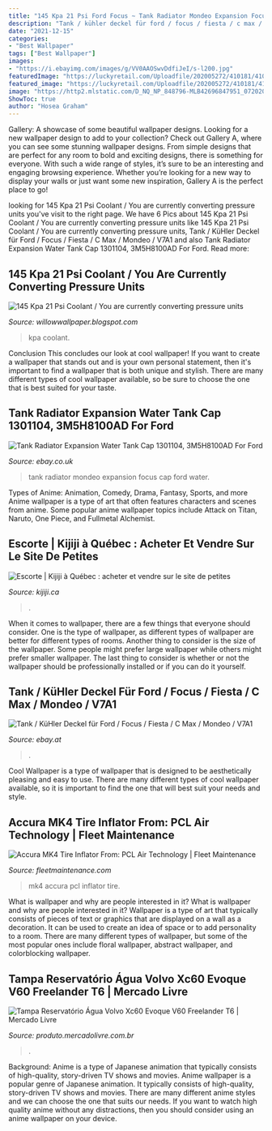 ```yaml
---
title: "145 Kpa 21 Psi Ford Focus ~ Tank Radiator Mondeo Expansion Focus Cap Ford Water"
description: "Tank / kühler deckel für ford / focus / fiesta / c max / mondeo / v7a1"
date: "2021-12-15"
categories:
- "Best Wallpaper"
tags: ["Best Wallpaper"]
images:
- "https://i.ebayimg.com/images/g/VV0AAOSwvDdfiJeI/s-l200.jpg"
featuredImage: "https://luckyretail.com/Uploadfile/202005272/410181/410181-4.jpg"
featured_image: "https://luckyretail.com/Uploadfile/202005272/410181/410181-4.jpg"
image: "https://http2.mlstatic.com/D_NQ_NP_848796-MLB42696847951_072020-F.jpg"
ShowToc: true
author: "Hosea Graham"
---
```



Gallery: A showcase of some beautiful wallpaper designs.
Looking for a new wallpaper design to add to your collection? Check out Gallery A, where you can see some stunning wallpaper designs. From simple designs that are perfect for any room to bold and exciting designs, there is something for everyone. With such a wide range of styles, it’s sure to be an interesting and engaging browsing experience. Whether you’re looking for a new way to display your walls or just want some new inspiration, Gallery A is the perfect place to go!
		
		
		
		
		
		
		
	

		
looking for 145 Kpa 21 Psi Coolant / You are currently converting pressure units you've visit to the right page. We have 6 Pics about 145 Kpa 21 Psi Coolant / You are currently converting pressure units like 145 Kpa 21 Psi Coolant / You are currently converting pressure units, Tank / KüHler Deckel für Ford / Focus / Fiesta / C Max / Mondeo / V7A1 and also Tank Radiator Expansion Water Tank Cap 1301104, 3M5H8100AD For Ford. Read more:
		
    
## 145 Kpa 21 Psi Coolant / You Are Currently Converting Pressure Units

<img loading=lazy src="https://lh6.googleusercontent.com/proxy/0ajHDhhmomRID8TM8SfEQrleg5PE8GpN-O74-ZaDL_5WxwGHsds21kSSHmW8LLcC8QmrXNTdoswJjNlrXcok0IUftY-cZysyu39S60--xeQYH8J4kC-mbPSpw0Epd2lo=w1200-h630-p-k-no-nu" onerror="this.onerror=null;this.src='https://tse3.mm.bing.net/th?id=OIP.87CBnIiq6Is3Pe6GrzNchQHaGY&amp;pid=15.1';" alt="145 Kpa 21 Psi Coolant / You are currently converting pressure units">

_Source: willowwallpaper.blogspot.com_

>kpa coolant. 

	

Conclusion
This concludes our look at cool wallpaper! If you want to create a wallpaper that stands out and is your own personal statement, then it's important to find a wallpaper that is both unique and stylish. There are many different types of cool wallpaper available, so be sure to choose the one that is best suited for your taste.

    
## Tank Radiator Expansion Water Tank Cap 1301104, 3M5H8100AD For Ford

<img loading=lazy src="https://www.qiannipicture.com/pic/UploadFile/P1001/SKU352052/0FCD9CC9C6733633262DD29C53CB13D2CE3698269ED26356CEC7D27E9B26637303263399EC034343C9F543.jpg" onerror="this.onerror=null;this.src='https://tse4.mm.bing.net/th?id=OIP.iMSeNdZBYYLlATs0tyq9agD6D6&amp;pid=15.1';" alt="Tank Radiator Expansion Water Tank Cap 1301104, 3M5H8100AD For Ford">

_Source: ebay.co.uk_

>tank radiator mondeo expansion focus cap ford water. 

	

Types of Anime: Animation, Comedy, Drama, Fantasy, Sports, and more
Anime wallpaper is a type of art that often features characters and scenes from anime. Some popular anime wallpaper topics include Attack on Titan, Naruto, One Piece, and Fullmetal Alchemist.

    
## Escorte | Kijiji à Québec : Acheter Et Vendre Sur Le Site De Petites

<img loading=lazy src="https://i.ebayimg.com/images/g/VV0AAOSwvDdfiJeI/s-l200.jpg" onerror="this.onerror=null;this.src='https://tse1.mm.bing.net/th?id=OIP.W8U_TVTVx5_UzLcNs-S1vAAAAA&amp;pid=15.1';" alt="Escorte | Kijiji à Québec : acheter et vendre sur le site de petites">

_Source: kijiji.ca_

>. 

	

When it comes to wallpaper, there are a few things that everyone should consider. One is the type of wallpaper, as different types of wallpaper are better for different types of rooms. Another thing to consider is the size of the wallpaper. Some people might prefer large wallpaper while others might prefer smaller wallpaper. The last thing to consider is whether or not the wallpaper should be professionally installed or if you can do it yourself.

    
## Tank / KüHler Deckel Für Ford / Focus / Fiesta / C Max / Mondeo / V7A1

<img loading=lazy src="https://luckyretail.com/Uploadfile/202005272/410181/410181-4.jpg" onerror="this.onerror=null;this.src='https://tse1.mm.bing.net/th?id=OIP.aVXDKbHmWxhQsvwXBEzusAHaHa&amp;pid=15.1';" alt="Tank / KüHler Deckel für Ford / Focus / Fiesta / C Max / Mondeo / V7A1">

_Source: ebay.at_

>. 

	

Cool Wallpaper is a type of wallpaper that is designed to be aesthetically pleasing and easy to use. There are many different types of cool wallpaper available, so it is important to find the one that will best suit your needs and style.

    
## Accura MK4 Tire Inflator From: PCL Air Technology | Fleet Maintenance

<img loading=lazy src="https://img.fleetmaintenance.com/files/base/ebm/fm/image/2019/05/MK4_Pic.5cee9e20c7b5d.png?auto=format&amp;fit=crop&amp;h=432&amp;w=768" onerror="this.onerror=null;this.src='https://tse1.mm.bing.net/th?id=OIP.RPqCbrQSk5Ujq6R13YCtoAHaEK&amp;pid=15.1';" alt="Accura MK4 Tire Inflator From: PCL Air Technology | Fleet Maintenance">

_Source: fleetmaintenance.com_

>mk4 accura pcl inflator tire. 

	

What is wallpaper and why are people interested in it?
What is wallpaper and why are people interested in it?
Wallpaper is a type of art that typically consists of pieces of text or graphics that are displayed on a wall as a decoration. It can be used to create an idea of space or to add personality to a room. There are many different types of wallpaper, but some of the most popular ones include floral wallpaper, abstract wallpaper, and colorblocking wallpaper.

    
## Tampa Reservatório Água Volvo Xc60 Evoque V60 Freelander T6 | Mercado Livre

<img loading=lazy src="https://http2.mlstatic.com/D_NQ_NP_848796-MLB42696847951_072020-F.jpg" onerror="this.onerror=null;this.src='https://tse3.mm.bing.net/th?id=OIP.8lUi95ktHd-e6qsuAoxLcwHaEh&amp;pid=15.1';" alt="Tampa Reservatório Água Volvo Xc60 Evoque V60 Freelander T6 | Mercado Livre">

_Source: produto.mercadolivre.com.br_

>. 

	

Background: Anime is a type of Japanese animation that typically consists of high-quality, story-driven TV shows and movies.
Anime wallpaper is a popular genre of Japanese animation. It typically consists of high-quality, story-driven TV shows and movies. There are many different anime styles and we can choose the one that suits our needs. If you want to watch high quality anime without any distractions, then you should consider using an anime wallpaper on your device.

